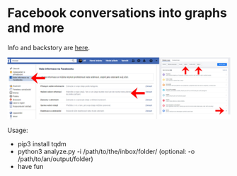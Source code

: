 # Facebook conversations into graphs and more

Info and backstory are [here](https://manakjiri.eu/#facebook_datamining).

![how to download data from facebook](navod.jpg)

Usage:
* pip3 install tqdm
* python3 analyze.py -i /path/to/the/inbox/folder/ (optional: -o /path/to/an/output/folder)
* have fun
